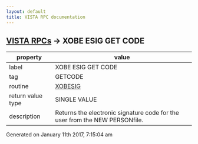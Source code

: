 ```yaml
---
layout: default
title: VISTA RPC documentation
---
```




## [VISTA RPCs](TableOfContent.md) &#8594; XOBE ESIG GET CODE 

 property | value 
--- | --- 
 label | XOBE ESIG GET CODE
 tag | GETCODE
 routine | [XOBESIG](http://code.osehra.org/dox/Routine_XOBESIG_source.html)
 return value type | SINGLE VALUE
 description | Returns the electronic signature code for the user from the NEW PERSONfile.




 Generated on January 11th 2017, 7:15:04 am